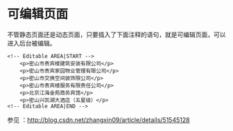 可编辑页面
=================================== 



不管静态页面还是动态页面，只要插入了下面注释的语句，就是可编辑页面，可以进入后台被编辑。

    <!-- Editable AREA|START -->    
        <p>密山市贵宾楼建筑安装有限公司</p>
        <p>密山市贵宾家园物业管理有限公司</p>
        <p>密山市交换空间装饰限公司</p>
        <p>密山市贵宾楼服务有限责任公司</p>
        <p>北京江海金苑商务宾馆</p>
        <p>密山兴凯湖大酒店（五星级）</p>
    <!-- Editable AREA|END -->


参见 ：http://blog.csdn.net/zhangxin09/article/details/51545128